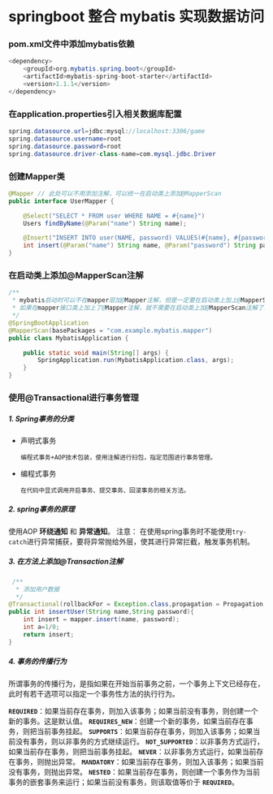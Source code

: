 # springboot 整合 mybatis 实现数据访问
### pom.xml文件中添加mybatis依赖
```java
<dependency>
    <groupId>org.mybatis.spring.boot</groupId>
    <artifactId>mybatis-spring-boot-starter</artifactId>
    <version>1.1.1</version>
</dependency>
```
### 在application.properties引入相关数据库配置
```java
spring.datasource.url=jdbc:mysql://localhost:3306/game
spring.datasource.username=root
spring.datasource.password=root
spring.datasource.driver-class-name=com.mysql.jdbc.Driver
```
### 创建Mapper类
```java
@Mapper // 此处可以不用添加注解，可以统一在启动类上添加@MapperScan
public interface UserMapper {

    @Select("SELECT * FROM user WHERE NAME = #{name}")
    Users findByName(@Param("name") String name);

    @Insert("INSERT INTO user(NAME, password) VALUES(#{name}, #{password})")
    int insert(@Param("name") String name, @Param("password") String password);
}
```
### 在启动类上添加@MapperScan注解
```java
/**
 * mybatis启动时可以不在mapper层加@Mapper注解，但是一定要在启动类上加上@MapperScan注解，并指定扫包范围。
 * 如果在mapper接口类上加上了@Mapper注解，就不需要在启动类上加@MapperScan注解了。
 */
@SpringBootApplication
@MapperScan(basePackages = "com.example.mybatis.mapper")
public class MybatisApplication {

	public static void main(String[] args) {
		SpringApplication.run(MybatisApplication.class, args);
	}
}
```
### 使用@Transactional进行事务管理
##### 1. Spring事务的分类
- 声明式事务

      编程式事务+AOP技术包装，使用注解进行扫包，指定范围进行事务管理。
- 编程式事务

      在代码中显式调用开启事务、提交事务、回滚事务的相关方法。
##### 2. spring事务的原理
使用AOP **环绕通知** 和 **异常通知**。
注意： 在使用spring事务时不能使用`try-catch`进行异常捕获，要将异常抛给外层，使其进行异常拦截，触发事务机制。

##### 3. 在方法上添加@Transaction注解
```java
 /**
  * 添加用户数据
  */
@Transactional(rollbackFor = Exception.class,propagation = Propagation.REQUIRED) // 进行事务管理
public int insertUser(String name,String password){
    int insert = mapper.insert(name, password);
    int a=1/0;
    return insert;
}
```
##### 4. 事务的传播行为
所谓事务的传播行为，是指如果在开始当前事务之前，一个事务上下文已经存在，此时有若干选项可以指定一个事务性方法的执行行为。

**`REQUIRED`**：如果当前存在事务，则加入该事务；如果当前没有事务，则创建一个新的事务。这是默认值。
**`REQUIRES_NEW`**：创建一个新的事务，如果当前存在事务，则把当前事务挂起。
**`SUPPORTS`**：如果当前存在事务，则加入该事务；如果当前没有事务，则以非事务的方式继续运行。
**`NOT_SUPPORTED`**：以非事务方式运行，如果当前存在事务，则把当前事务挂起。
**`NEVER`**：以非事务方式运行，如果当前存在事务，则抛出异常。
**`MANDATORY`**：如果当前存在事务，则加入该事务；如果当前没有事务，则抛出异常。
**`NESTED`**：如果当前存在事务，则创建一个事务作为当前事务的嵌套事务来运行；如果当前没有事务，则该取值等价于 **`REQUIRED`**。


